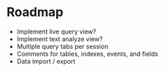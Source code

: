 # Roadmap

- Implement live query view?
- Implement text analyze view?
- Multiple query tabs per session
- Comments for tables, indexes, events, and fields
- Data import / export
